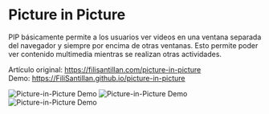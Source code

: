 # Picture in Picture

PIP básicamente permite a los usuarios ver videos en una ventana separada del navegador y siempre por encima de otras ventanas. Esto permite poder ver contenido multimedia mientras se realizan otras actividades.

Artículo original: https://filisantillan.com/picture-in-picture   
Demo: https://FiliSantillan.github.io/picture-in-picture

![Picture-in-Picture Demo](/pip-demo-01.gif)
![Picture-in-Picture Demo](/pip-demo-02.gif)
![Picture-in-Picture Demo](/pip-demo-03.gif)

